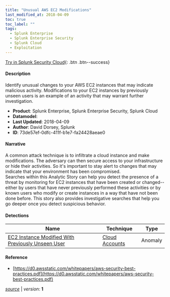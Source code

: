 ```yaml
---
title: "Unusual AWS EC2 Modifications"
last_modified_at: 2018-04-09
toc: true
toc_label: ""
tags:
  - Splunk Enterprise
  - Splunk Enterprise Security
  - Splunk Cloud
  - Exploitation
---
```


[Try in Splunk Security Cloud](https://www.splunk.com/en_us/cyber-security.html){: .btn .btn--success}

#### Description

Identify unusual changes to your AWS EC2 instances that may indicate malicious activity. Modifications to your EC2 instances by previously unseen users is an example of an activity that may warrant further investigation.

- **Product**: Splunk Enterprise, Splunk Enterprise Security, Splunk Cloud
- **Datamodel**: 
- **Last Updated**: 2018-04-09
- **Author**: David Dorsey, Splunk
- **ID**: 73de57ef-0dfc-411f-b1e7-fa24428aeae0

#### Narrative

A common attack technique is to infiltrate a cloud instance and make modifications. The adversary can then secure access to your infrastructure or hide their activities. So it's important to stay alert to changes that may indicate that your environment has been compromised. \
 Searches within this Analytic Story can help you detect the presence of a threat by monitoring for EC2 instances that have been created or changed--either by users that have never previously performed these activities or by known users who modify or create instances in a way that have not been done before. This story also provides investigative searches that help you go deeper once you detect suspicious behavior.

#### Detections

| Name        | Technique   | Type         |
| ----------- | ----------- |--------------|
| [EC2 Instance Modified With Previously Unseen User](/deprecated/ec2_instance_modified_with_previously_unseen_user/) | [Cloud Accounts](/tags/#cloud-accounts)| Anomaly |

#### Reference

* [https://d0.awsstatic.com/whitepapers/aws-security-best-practices.pdf](https://d0.awsstatic.com/whitepapers/aws-security-best-practices.pdf)



[*source*](https://github.com/splunk/security_content/tree/develop/stories/unusual_aws_ec2_modifications.yml) \| *version*: **1**